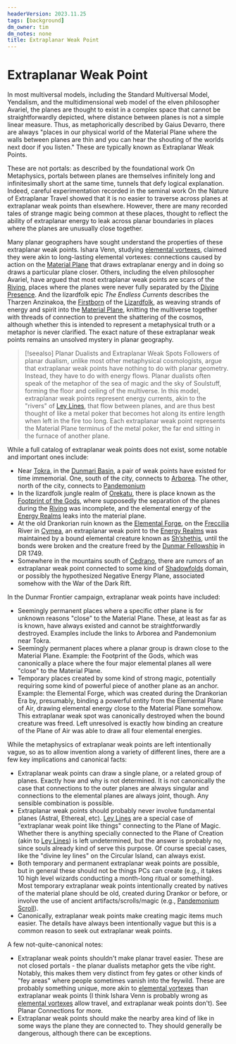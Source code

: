 ```yaml
---
headerVersion: 2023.11.25
tags: [background]
dm_owner: tim
dm_notes: none
title: Extraplanar Weak Point
---
```

# Extraplanar Weak Point



In most multiversal models, including the Standard Multiversal Model, Yendalism, and the multidimensional web model of the elven philosopher Avariel, the planes are thought to exist in a complex space that cannot be straightforwardly depicted, where distance between planes is not a simple linear measure. Thus, as metaphorically described by Gaius Devarro, there are always "places in our physical world of the Material Plane where the walls between planes are thin and you can hear the shouting of the worlds next door if you listen." These are typically known as Extraplanar Weak Points. 

These are not portals: as described by the foundational work On Metaphysics, portals between planes are themselves infinitely long and infinitesimally short at the same time, tunnels that defy logical explanation. Indeed, careful experimentation recorded in the seminal work On the Nature of Extraplanar Travel showed that it is no easier to traverse across planes at extraplanar weak points than elsewhere. However, there are many recorded tales of strange magic being common at these places, thought to reflect the ability of extraplanar energy to leak across planar boundaries in places where the planes are unusually close together. 

Many planar geographers have sought understand the properties of these extraplanar weak points. Ishara Venn, studying [elemental vortexes](<./elemental-vortex.md>), claimed they were akin to long-lasting elemental vortexes: connections caused by action on the [Material Plane](<../material-plane.md>) that draws extraplanar energy and in doing so draws a particular plane closer. Others, including the elven philosopher Avariel, have argued that most extraplanar weak points are scars of the [Riving](<../../events/ancient/riving.md>), places where the planes were never fully separated by the [Divine Presence](<../../gods-and-religions/gods/high-gods/divine-presence.md>). And the lizardfolk epic _The Endless Currents_ describes the Tharzen Anzinakoa, the [Firstborn](<../../gods-and-religions/gods/embodied-gods/embodied-gods.md>) of the [Lizardfolk](<../../species/lizardfolk.md>), as weaving strands of energy and spirit into the [Material Plane](<../material-plane.md>), knitting the multiverse together with threads of connection to prevent the shattering of the cosmos, although whether this is intended to represent a metaphysical truth or a metaphor is never clarified. The exact nature of these extraplanar weak points remains an unsolved mystery in planar geography.

>[!seealso] Planar Dualists and Extraplanar Weak Spots 
> Followers of planar dualism, unlike most other metaphysical cosmologists, argue that extraplanar weak points have nothing to do with planar geometry. Instead, they have to do with energy flows. Planar dualists often speak of the metaphor of the sea of magic and the sky of Soulstuff, forming the floor and ceiling of the multiverse. In this model, extraplanar weak points represent energy currents, akin to the "rivers" of [Ley Lines](<./ley-lines.md>), that flow between planes, and are thus best thought of like a metal poker that becomes hot along its entire length when left in the fire too long. Each extraplanar weak point represents the Material Plane terminus of the metal poker, the far end sitting in the furnace of another plane.


While a full catalog of extraplanar weak points does not exist, some notable and important ones include:
- Near [Tokra](<../../gazetteer/greater-dunmar/realms/dunmar/central-dunmar/tokra/tokra.md>), in the [Dunmari Basin](<../../gazetteer/greater-dunmar/dunmari-basin/dunmari-basin.md>), a pair of weak points have existed for time immemorial. One, south of the city, connects to [Arborea](<../spiritual-realms/arborea.md>). The other, north of the city, connects to [Pandemonium](<../spiritual-realms/pandemonium.md>)
- In the lizardfolk jungle realm of [Orekatu](<../../gazetteer/faraway-places/orekatu.md>), there is place known as the [Footprint of the Gods](<../../gazetteer/faraway-places/azta-lekua.md>), where supposedly the separation of the planes during the [Riving](<../../events/ancient/riving.md>) was incomplete, and the elemental energy of the [Energy Realms](<../energy-realms/energy-realms.md>) leaks into the material plane.
- At the old Drankorian ruin known as the [Elemental Forge](<../../gazetteer/western-green-sea/cymea/elemental-forge.md>), on the [Freccilia](<../../gazetteer/western-green-sea/cymea/freccilia.md>) River in [Cymea](<../../gazetteer/western-green-sea/realms/cymea.md>), an extraplanar weak point to the [Energy Realms](<../energy-realms/energy-realms.md>) was maintained by a bound elemental creature known as [Sh’shethis](<../../people/extraplanar-powers/shshethis.md>), until the bonds were broken and the creature freed by the [Dunmar Fellowship](<../../people/pcs/dunmar-fellowship/dunmar-fellowship.md>) in DR 1749.
- Somewhere in the mountains south of [Cedrano](<../../gazetteer/greater-chardon/chardonian-empire/apporia/cedrano.md>), there are rumors of an extraplanar weak point connected to some kind of [Shadowfolds](<../demiplanes-and-echo-realms/shadowfolds.md>) domain, or possibly the hypothesized Negative Energy Plane, associated somehow with the War of the Dark Rift.




In the Dunmar Frontier campaign, extraplanar weak points have included:
- Seemingly permanent places where a specific other plane is for unknown reasons "close" to the Material Plane. These, at least as far as is known, have always existed and cannot be straightforwardly destroyed. Examples include the links to Arborea and Pandemonium near Tokra. 
- Seemingly permanent places where a planar group is drawn close to the Material Plane. Example: the Footprint of the Gods, which was canonically a place where the four major elemental planes all were "close" to the Material Plane. 
- Temporary places created by some kind of strong magic, potentially requiring some kind of powerful piece of another plane as an anchor. Example: the Elemental Forge, which was created during the Drankorian Era by, presumably, binding a powerful entity from the Elemental Plane of Air, drawing elemental energy close to the Material Plane somehow. This extraplanar weak spot was canonically destroyed when the bound creature was freed. Left unresolved is exactly how binding an creature of the Plane of Air was able to draw all four elemental energies. 

While the metaphysics of extraplanar weak points are left intentionally vague, so as to allow invention along a variety of different lines, there are a few key implications and canonical facts:
- Extraplanar weak points can draw a single plane, or a related group of planes. Exactly how and why is not determined. It is not canonically the case that connections to the outer planes are always singular and connections to the elemental planes are always joint, though. Any sensible combination is possible. 
- Extraplanar weak points should probably never involve fundamental planes (Astral, Ethereal, etc). [Ley Lines](<./ley-lines.md>) are a special case of "extraplanar weak point like things" connecting to the Plane of Magic. Whether there is anything specially connected to the Plane of Creation (akin to [Ley Lines](<./ley-lines.md>)) is left undetermined, but the answer is probably no, since souls already kind of serve this purpose. Of course special cases, like the "divine ley lines" on the Circular Island, can always exist. 
- Both temporary and permanent extraplanar weak points are possible, but in general these should not be things PCs can create (e.g., it takes 10 high level wizards conducting a month-long ritual or something). Most temporary extraplanar weak points intentionally created by natives of the material plane should be old, created during Drankor or before, or involve the use of ancient artifacts/scrolls/magic (e.g., [Pandemonium Scroll](<../../campaigns/dunmari-frontier/treasure/pandemonium-scroll.md>)). 
- Canonically, extraplanar weak points make creating magic items much easier. The details have always been intentionally vague but this is a common reason to seek out extraplanar weak points. 

A few not-quite-canonical notes:
- Extraplanar weak points shouldn't make planar travel easier. These are not closed portals - the planar dualists metaphor gets the vibe right. Notably, this makes them very distinct from fey gates or other kinds of "fey areas" where people sometimes vanish into the feywild. These are probably something unique, more akin to [elemental vortexes](<./elemental-vortex.md>) than extraplanar weak points (I think Ishara Venn is probably wrong as [elemental vortexes](<./elemental-vortex.md>) allow travel, and extraplanar weak points don't). See Planar Connections for more. 
- Extraplanar weak points should make the nearby area kind of like in some ways the plane they are connected to. They should generally be dangerous, although there can be exceptions. 

